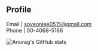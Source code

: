 ## Profile
Email | soyeonlee0515@gmail.com <br>
Phone | 00-4068-5166

![Anurag's GitHub stats](https://github-readme-stats.vercel.app/api?username=soyeon-00&show_icons=true&theme=dracula)




<!--
**soyeon-00/soyeon-00** is a ✨ _special_ ✨ repository because its `README.md` (this file) appears on your GitHub profile.

Here are some ideas to get you started:

- 🔭 I’m currently working on ...
- 🌱 I’m currently learning ...
- 👯 I’m looking to collaborate on ...
- 🤔 I’m looking for help with ...
- 💬 Ask me about ...
- 📫 How to reach me: ...
- 😄 Pronouns: ...
- ⚡ Fun fact: ...
-->
